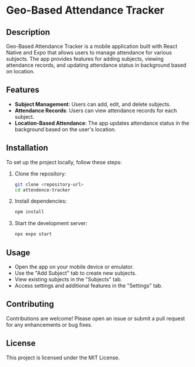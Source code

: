 # Geo-Based Attendance Tracker

## Description
Geo-Based Attendance Tracker is a mobile application built with React Native and Expo that allows users to manage attendance for various subjects. The app provides features for adding subjects, viewing attendance records, and updating attendance status in background based on location.

## Features
- **Subject Management**: Users can add, edit, and delete subjects.
- **Attendance Records**: Users can view attendance records for each subject.
- **Location-Based Attendance**: The app updates attendance status in the background based on the user's location.

## Installation
To set up the project locally, follow these steps:

1. Clone the repository:
   ```sh
   git clone <repository-url>
   cd attendence-tracker
   ```

2. Install dependencies:
   ```sh
   npm install
   ```

3. Start the development server:
   ```sh
   npx expo start
   ```

## Usage
- Open the app on your mobile device or emulator.
- Use the "Add Subject" tab to create new subjects.
- View existing subjects in the "Subjects" tab.
- Access settings and additional features in the "Settings" tab.

## Contributing
Contributions are welcome! Please open an issue or submit a pull request for any enhancements or bug fixes.

## License
This project is licensed under the MIT License.
